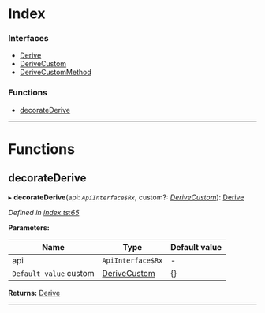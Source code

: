 

# Index

### Interfaces

* [Derive](../interfaces/_index_.derive.md)
* [DeriveCustom](../interfaces/_index_.derivecustom.md)
* [DeriveCustomMethod](../interfaces/_index_.derivecustommethod.md)

### Functions

* [decorateDerive](_index_.md#decoratederive)

---

# Functions

<a id="decoratederive"></a>

##  decorateDerive

▸ **decorateDerive**(api: *`ApiInterface$Rx`*, custom?: *[DeriveCustom](../interfaces/_index_.derivecustom.md)*): [Derive](../interfaces/_index_.derive.md)

*Defined in [index.ts:65](https://github.com/polkadot-js/api/blob/d1825c7/packages/api-derive/src/index.ts#L65)*

**Parameters:**

| Name | Type | Default value |
| ------ | ------ | ------ |
| api | `ApiInterface$Rx` | - |
| `Default value` custom | [DeriveCustom](../interfaces/_index_.derivecustom.md) |  {} |

**Returns:** [Derive](../interfaces/_index_.derive.md)

___

